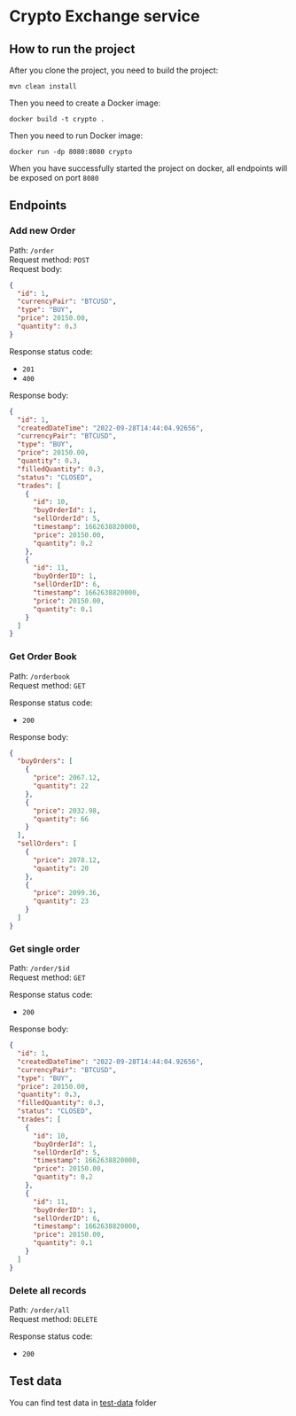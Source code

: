 # Crypto Exchange service

## How to run the project

After you clone the project, you need to build the project:

````
mvn clean install
````

Then you need to create a Docker image:

````
docker build -t crypto .  
````

Then you need to run Docker image:

````
docker run -dp 8080:8080 crypto
````

When you have successfully started the project on docker, all endpoints will be exposed on port `8080`

## Endpoints

### Add new Order

Path: `/order`</br>
Request method: `POST`</br>
Request body:

````json
{
  "id": 1,
  "currencyPair": "BTCUSD",
  "type": "BUY",
  "price": 20150.00,
  "quantity": 0.3
}
 ````

Response status code:

- `201`
- `400`

Response body:

````json
{
  "id": 1,
  "createdDateTime": "2022-09-28T14:44:04.92656",
  "currencyPair": "BTCUSD",
  "type": "BUY",
  "price": 20150.00,
  "quantity": 0.3,
  "filledQuantity": 0.3,
  "status": "CLOSED",
  "trades": [
    {
      "id": 10,
      "buyOrderId": 1,
      "sellOrderId": 5,
      "timestamp": 1662638820000,
      "price": 20150.00,
      "quantity": 0.2
    },
    {
      "id": 11,
      "buyOrderID": 1,
      "sellOrderID": 6,
      "timestamp": 1662638820000,
      "price": 20150.00,
      "quantity": 0.1
    }
  ]
}
````

### Get Order Book

Path: `/orderbook`</br>
Request method: `GET`</br>

Response status code:

- `200`

Response body:

````json
{
  "buyOrders": [
    {
      "price": 2067.12,
      "quantity": 22
    },
    {
      "price": 2032.98,
      "quantity": 66
    }
  ],
  "sellOrders": [
    {
      "price": 2078.12,
      "quantity": 20
    },
    {
      "price": 2099.36,
      "quantity": 23
    }
  ]
}
````

### Get single order

Path: `/order/$id`</br>
Request method: `GET`</br>

Response status code:

- `200`

Response body:

````json
{
  "id": 1,
  "createdDateTime": "2022-09-28T14:44:04.92656",
  "currencyPair": "BTCUSD",
  "type": "BUY",
  "price": 20150.00,
  "quantity": 0.3,
  "filledQuantity": 0.3,
  "status": "CLOSED",
  "trades": [
    {
      "id": 10,
      "buyOrderId": 1,
      "sellOrderId": 5,
      "timestamp": 1662638820000,
      "price": 20150.00,
      "quantity": 0.2
    },
    {
      "id": 11,
      "buyOrderID": 1,
      "sellOrderID": 6,
      "timestamp": 1662638820000,
      "price": 20150.00,
      "quantity": 0.1
    }
  ]
}
````

### Delete all records

Path: `/order/all`</br>
Request method: `DELETE`</br>

Response status code:

- `200`


## Test data
You can find test data in [test-data](/test-data) folder
